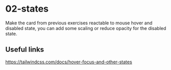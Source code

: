 # 02-states

Make the card from previous exercises reactable to mouse hover and disabled state, you can add some scaling or reduce opacity for the disabled state.

## Useful links

https://tailwindcss.com/docs/hover-focus-and-other-states
